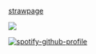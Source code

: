 

[strawpage](https://boooyah.straw.page/)

 ![](https://static.wikia.nocookie.net/chiikawa/images/6/63/FightOnRakko.png/revision/latest/thumbnail/width/360/height/360?cb=20240709071629)

 [![spotify-github-profile](https://spotify-github-profile.kittinanx.com/api/view?uid=wjdes5kajmt1gqhbzctuzbgid&cover_image=true&theme=natemoo-re&show_offline=false&background_color=121212&interchange=true&bar_color=53b14f&bar_color_cover=false)](https://github.com/kittinan/spotify-github-profile) 
 


